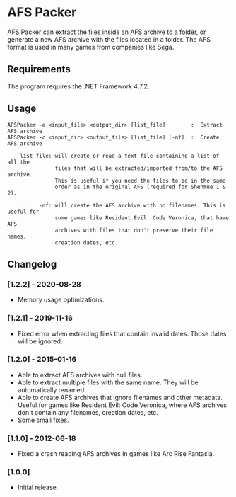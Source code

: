 # AFS Packer
AFS Packer can extract the files inside an AFS archive to a folder, or generate a new AFS archive with the files located in a folder. The AFS format is used in many games from companies like Sega.

## Requirements
The program requires the .NET Framework 4.7.2.

## Usage
```
AFSPacker -e <input_file> <output_dir> [list_file]        :  Extract AFS archive
AFSPacker -c <input_dir> <output_file> [list_file] [-nf]  :  Create AFS archive

    list_file: will create or read a text file containing a list of all the
               files that will be extracted/imported from/to the AFS archive.
               This is useful if you need the files to be in the same
               order as in the original AFS (required for Shenmue 1 & 2).

          -nf: will create the AFS archive with no filenames. This is useful for
               some games like Resident Evil: Code Veronica, that have AFS
               archives with files that don't preserve their file names,
               creation dates, etc.
```

## Changelog
### [1.2.2] - 2020-08-28
- Memory usage optimizations.

### [1.2.1] - 2019-11-16
- Fixed error when extracting files that contain invalid dates. Those dates will be ignored.

### [1.2.0] - 2015-01-16
- Able to extract AFS archives with null files.
- Able to extract multiple files with the same name. They will be automatically renamed.
- Able to create AFS archives that ignore filenames and other metadata. Useful for games like Resident Evil: Code Veronica, where AFS archives don't contain any filenames, creation dates, etc.
- Some small fixes.

### [1.1.0] - 2012-06-18
- Fixed a crash reading AFS archives in games like Arc Rise Fantasia.

### [1.0.0]
- Initial release.